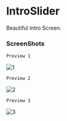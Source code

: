 # IntroSlider
Beautiful Intro Screen.

### ScreenShots

```
Preview 1
```
![1](https://user-images.githubusercontent.com/54014998/85925666-95cd3100-b8b7-11ea-8bb8-8a3ec4101d48.jpeg)

```
Preview 2
```
![2](https://user-images.githubusercontent.com/54014998/85925670-9a91e500-b8b7-11ea-9657-a1026f0ede9e.jpeg)

```
Preview 3
```
![3](https://user-images.githubusercontent.com/54014998/85925671-9b2a7b80-b8b7-11ea-8f3d-35cf6a9a4049.jpeg)
